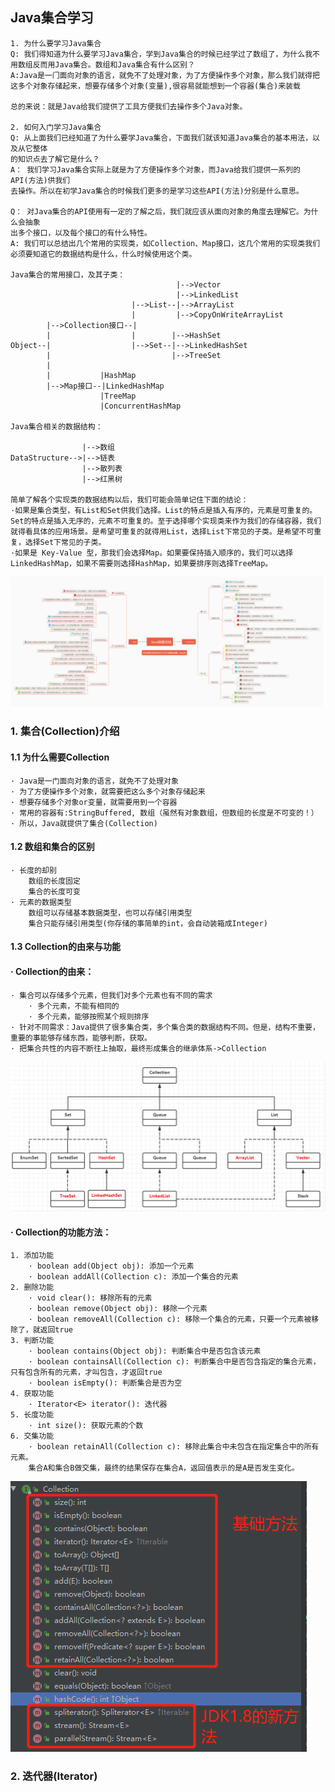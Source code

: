 ## Java集合学习

```
1. 为什么要学习Java集合
Q: 我们得知道为什么要学习Java集合，学到Java集合的时候已经学过了数组了，为什么我不⽤数组反⽽⽤Java集合。数组和Java集合有什么区别？
A:Java是⼀⻔⾯向对象的语⾔，就免不了处理对象，为了⽅便操作多个对象，那么我们就得把这多个对象存储起来，想要存储多个对象(变量),很容易就能想到⼀个容器(集合)来装载

总的来说：就是Java给我们提供了⼯具⽅便我们去操作多个Java对象。

2. 如何入门学习Java集合
Q: 从上⾯我们已经知道了为什么要学Java集合，下⾯我们就该知道Java集合的基本⽤法，以及从它整体
的知识点去了解它是什么？
A： 我们学习Java集合实际上就是为了⽅便操作多个对象，⽽Java给我们提供⼀系列的API(⽅法)供我们
去操作。所以在初学Java集合的时候我们更多的是学习这些API(⽅法)分别是什么意思。

Q： 对Java集合的API使⽤有⼀定的了解之后，我们就应该从⾯向对象的⻆度去理解它。为什么会抽象
出多个接⼝，以及每个接⼝的有什么特性。
A: 我们可以总结出⼏个常⽤的实现类，如Collection、Map接口，这⼏个常⽤的实现类我们必须要知道它的数据结构是什么，什么时候使⽤这个类。

Java集合的常用接口，及其子类：
									 |-->Vector
									 |-->LinkedList
						   |-->List--|-->ArrayList
						   |		 |-->CopyOnWriteArrayList
		|-->Collection接口--|
		|				   |		|-->HashSet
Object--|			       |-->Set--|-->LinkedHashSet
		|							|-->TreeSet
		|
		|			|HashMap
		|-->Map接口--|LinkedHashMap
					|TreeMap
					|ConcurrentHashMap

Java集合相关的数据结构：

		  		|-->数组
DataStructure-->|-->链表
		  		|-->散列表
		  		|-->红黑树

简单了解各个实现类的数据结构以后，我们可能会简单记住下⾯的结论：
·如果是集合类型，有List和Set供我们选择。List的特点是插⼊有序的，元素是可重复的。Set的特点是插⼊⽆序的，元素不可重复的。⾄于选择哪个实现类来作为我们的存储容器，我们就得看具体的应⽤场景。是希望可重复的就得⽤List，选择List下常⻅的⼦类。是希望不可重复，选择Set下常⻅的⼦类。
·如果是 Key-Value 型，那我们会选择Map。如果要保持插⼊顺序的，我们可以选择LinkedHashMap，如果不需要则选择HashMap，如果要排序则选择TreeMap。
```

<img src="image_JavaContainerSummary.jpg" alt="Java容器总结"  />



### 1. 集合(Collection)介绍

#### 1.1 为什么需要Collection

```
· Java是一门面向对象的语言，就免不了处理对象
· 为了方便操作多个对象，就需要把这么多个对象存储起来
· 想要存储多个对象or变量，就需要用到一个容器
· 常用的容器有:StringBuffered, 数组（虽然有对象数组，但数组的长度是不可变的！）
· 所以，Java就提供了集合(Collection)
```

#### 1.2 数组和集合的区别

```
· 长度的却别
	数组的长度固定
	集合的长度可变
· 元素的数据类型
	数组可以存储基本数据类型，也可以存储引用类型
	集合只能存储引用类型(你存储的事简单的int，会自动装箱成Integer)
```

#### 1.3 Collection的由来与功能

#### · Collection的由来：

```
· 集合可以存储多个元素，但我们对多个元素也有不同的需求
	· 多个元素，不能有相同的
	· 多个元素，能够按照某个规则排序
· 针对不同需求：Java提供了很多集合类，多个集合类的数据结构不同。但是，结构不重要，重要的事能够存储东西，能够判断，获取。
· 把集合共性的内容不断往上抽取，最终形成集合的继承体系->Collection
```

<img src="image_CollectionsClassUML.png" alt="Collection集合及其子类"  />



#### · Collection的功能方法：

```
1. 添加功能
	· boolean add(Object obj): 添加一个元素
	· boolean addAll(Collection c): 添加一个集合的元素
2. 删除功能
	· void clear(): 移除所有的元素
	· boolean remove(Object obj): 移除一个元素
	· boolean removeAll(Collection c): 移除一个集合的元素，只要一个元素被移除了，就返回true
3. 判断功能
	· boolean contains(Object obj): 判断集合中是否包含该元素 
	· boolean containsAll(Collection c): 判断集合中是否包含指定的集合元素，只有包含所有的元素，才叫包含，才返回true
	· boolean isEmpty(): 判断集合是否为空
4. 获取功能
	· Iterator<E> iterator(): 迭代器
5. 长度功能
	· int size(): 获取元素的个数
6. 交集功能
	· boolean retainAll(Collection c): 移除此集合中未包含在指定集合中的所有元素。
	集合A和集合B做交集，最终的结果保存在集合A，返回值表示的是A是否发生变化。
```

![Collection集合方法](image_CollectionMethod.png)



### 2. 迭代器(Iterator)



